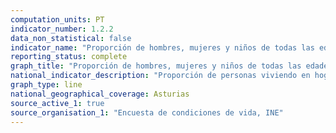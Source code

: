 ```yaml
---
computation_units: PT
indicator_number: 1.2.2
data_non_statistical: false
indicator_name: "Proporción de hombres, mujeres y niños de todas las edades que viven en la pobreza, en todas sus dimensiones, con arreglo a las definiciones nacionales"
reporting_status: complete
graph_title: "Proporción de hombres, mujeres y niños de todas las edades que viven en la pobreza, en todas sus dimensiones, con arreglo a las definiciones nacionales"
national_indicator_description: "Proporción de personas viviendo en hogares con baja intensidad de trabajo"
graph_type: line
national_geographical_coverage: Asturias
source_active_1: true
source_organisation_1: "Encuesta de condiciones de vida, INE"
---
```

